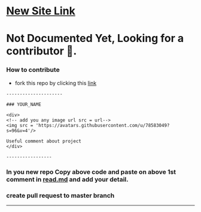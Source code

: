 # [New Site Link](https://www.lgutimetable.online/)

# Not Documented Yet, Looking for a contributor 🦄.




<!--  paste above this line -->













<!-- block end here -->





### How to contribute

- fork this repo by clicking this [link](https://github.com/Zain-ul-din/LGU-Timetable/fork)

```
---------------------

### YOUR_NAME

<div>
<!-- add you any image url src = url-->
<img src = 'https://avatars.githubusercontent.com/u/78583049?s=96&v=4'/>

Useful comment about project
</div>

-----------------
```

### In you new repo Copy above code and paste on above 1st comment in [read.md](https://github.com/Zain-ul-din/LGU-Timetable/blob/master/README.md) and add your detail.

### create pull request to master branch

---------
